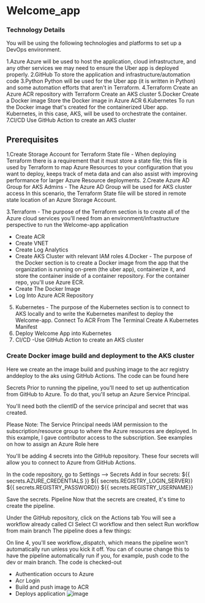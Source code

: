# Welcome_app
### Technology Details
You will be using the following technologies and platforms to set up a DevOps environment.

1.Azure
Azure will be used to host the application, cloud infrastructure, and any other services we may need to ensure the Uber app is deployed properly.
2.GitHub
To store the application and infrastructure/automation code
3.Python
Python will be used for the Uber app (it is written in Python) and some automation efforts that aren't in Terraform.
4.Terraform
Create an Azure ACR repository with Terraform
Create an AKS cluster
5.Docker
Create a Docker image
Store the Docker image in Azure ACR
6.Kubernetes
To run the Docker image that's created for the containerized Uber app. Kubernetes, in this case, AKS, will be used to orchestrate the container.
7.CI/CD
Use GitHub Action to create an AKS cluster

## Prerequisites
1.Create Storage Account for Terraform State file - When deploying Terraform there is a requirement that it must store a state file; this file is used by Terraform to map Azure Resources to your configuration that you want to deploy, keeps track of meta data and can also assist with improving performance for larger Azure Resource deployments.
2.Create Azure AD Group for AKS Admins - The Azure AD Group will be used for AKS cluster access
In this scenario, the Terraform State file will be stored in remote state location of an Azure Storage Account.

3.Terraform - The purpose of the Terraform section is to create all of the Azure cloud services you'll need from an environment/infrastructure perspective to run the Welcome-app application

- Create ACR
- Create VNET
- Create Log Analytics
- Create AKS Cluster with relevant IAM roles
  4.Docker - The purpose of the Docker section is to create a Docker image from the app that the organization is running on-prem (the uber app), containerize it, and store the container inside of a container repository. For the container repo, you'll use Azure ECR.
 - Create The Docker Image
  - Log Into Azure ACR Repository
5. Kubernetes - The purpose of the Kubernetes section is to connect to AKS locally and to write the Kubernetes manifest to deploy the Welcome-app.
    Connect To ACR From The Terminal
    Create A Kubernetes Manifest
6. Deploy Welcome App into Kubernetes
7. CI/CD
  -Use GitHub Action to create an AKS cluster

### Create Docker image build and deployment to the AKS cluster
Here we create an the image build and pushing image to the acr registry anddeploy to the aks  using GitHub Actions. The code can be found here

Secrets
Prior to running the pipeline, you'll need to set up authentication from GitHub to Azure. To do that, you'll setup an Azure Service Principal.

You'll need both the clientID of the service principal and secret that was created.

Please Note: The Service Principal needs IAM permission to the subscription/resource group to where the Azure resources are deployed. In this example, I gave contributor access to the subscription. See examples on how to assign an Azure Role here

You'll be adding 4 secrets into the GitHub repository. These four secrets will allow you to connect to Azure from GitHub Actions.

In the code repository, go to Settings --> Secrets
Add in four secrets:
${{ secrets.AZURE_CREDENTIALS }}
${{ secrets.REGISTRY_LOGIN_SERVER}}
${{ secrets.REGISTRY_PASSWORD}}
${{ secrets.REGISTRY_USERNAME}}

Save the secrets.
Pipeline
Now that the secrets are created, it's time to create the pipeline.

Under the GitHub repository, click on the Actions tab
You will see a workflow already called CI
Select CI workflow and then select Run workflow from main branch
The pipeline does a few things:

On line 4, you'll see workflow_dispatch, which means the pipeline won't automatically run unless you kick it off. You can of course change this to have the pipeline automatically run if you, for example, push code to the dev or main branch.
The code is checked-out
- Authentication occurs to Azure
- Acr Login
- Build and push image to ACR
- Deploys application
![image](https://github.com/dhanyapvarghese/Welcome_app/assets/43697021/5867c300-3007-4fac-b096-c1b21a82e461)




